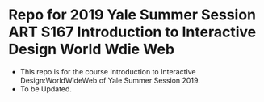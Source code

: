 # Repo for 2019 Yale Summer Session ART S167 Introduction to Interactive Design World Wdie Web

* This repo is for the course Introduction to Interactive Design:WorldWideWeb of Yale Summer Session 2019.
* To be Updated.

